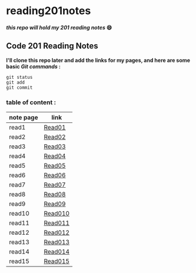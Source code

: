 # reading201notes
#### *this repo will hold my 201 reading notes* :smile:

## Code 201 Reading Notes
**I'll clone this repo later and add the links for my pages, and here are some basic _Git commands_ :**
```
git status
git add
git commit
```
### table of content :


 note page | link |
 ------------ | ------------- |
 read1 | [Read01](https://haleemah-163.github.io/reading201notes/class-01) |
 read2 | [Read02](https://haleemah-163.github.io/reading201notes/class-02) |
 read3 | [Read03](https://haleemah-163.github.io/reading201notes/class-03) |
 read4 | [Read04](https://haleemah-163.github.io/reading201notes/class-04) |
 read5 | [Read05]() |
 read6 | [Read06]() |
 read7 | [Read07]() |
 read8 | [Read08]() |
 read9 | [Read09]() |
 read10| [Read010]() |
 read11| [Read011]() |
 read12| [Read012]() |
 read13| [Read013]() |
 read14| [Read014]() |
 read15| [Read015]() |
          

